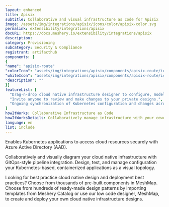 ```yaml
---
layout: enhanced
title: Apisix
subtitle: Collaborative and visual infrastructure as code for Apisix
image: /assets/img/integrations/apisix/icons/color/apisix-color.svg
permalink: extensibility/integrations/apisix
docURL: https://docs.meshery.io/extensibility/integrations/apisix
description: 
category: Provisioning
subcategory: Security & Compliance
registrant: artifacthub
components: [
{
"name": "apisix-route"
"colorIcon": "assets/img/integrations/apisix/components/apisix-route/icons/color/apisix-route-color.svg"
"whiteIcon": "assets/img/integrations/apisix/components/apisix-route/icons/white/apisix-route-white.svg"
"description": ""
}]
featureList: [
  "Drag-n-drop cloud native infrastructure designer to configure, model, and deploy your workloads.",
  "Invite anyone to review and make changes to your private designs.",
  "Ongoing synchronization of Kubernetes configuration and changes across any number of clusters."
]
howItWorks: Collaborative Infrastructure as Code
howItWorksDetails: Collaboratively manage infrastructure with your coworkers synchronously sharing the same designs.
language: en
list: include
---
```

<p>
Enables Kubernetes applications to access cloud resources securely with Azure Active Directory (AAD).
</p>
<p>
    Collaboratively and visually diagram your cloud native infrastructure with GitOps-style pipeline integration. Design, test, and manage configuration your Kubernetes-based, containerized applications as a visual topology.
</p>
<p>
    Looking for best practice cloud native design and deployment best practices? Choose from thousands of pre-built components in MeshMap. Choose from hundreds of ready-made design patterns by importing templates from Meshery Catalog or use our low code designer, MeshMap, to create and deploy your own cloud native infrastructure designs.
</p>
